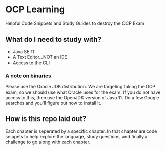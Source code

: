 # OCP Learning
Helpful Code Snippets and Study Guides to destroy the OCP Exam


## What do I need to study with?
- Java SE 11
- A Text Editor...NOT an IDE
- Access to the CLI

### A note on binaries
Please use the Oracle JDK distribution. We are targeting taking the OCP exam, so we should use what Oracle uses for the exam. If you do not have access to this, then use the OpenJDK version of Java 11. Do a few Google searches and you'll figure out how to install it.

## How is this repo laid out?
Each chapter is seperated by a specific chapter. In that chapter are code snippets to
help explore the language, study questions, and finally a challenge to go along with each chapter.
